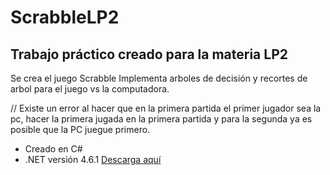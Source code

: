 # ScrabbleLP2
## Trabajo práctico creado para la materia LP2

Se crea el juego Scrabble 
Implementa arboles de decisión y recortes de arbol para el juego vs la computadora. 

// Existe un error al hacer que en la primera partida el primer jugador sea la pc, hacer la primera jugada en la primera partida y para la segunda ya es posible que la PC juegue primero.

- Creado en C# 
- .NET versión 4.6.1 [Descarga aquí](https://dotnet.microsoft.com/es-es/download/dotnet-framework/thank-you/net461-developer-pack-offline-installer)


